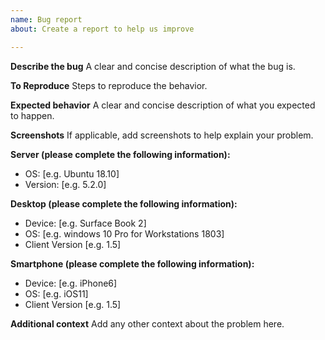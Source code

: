 ```yaml
---
name: Bug report
about: Create a report to help us improve

---
```


**Describe the bug**
A clear and concise description of what the bug is.

**To Reproduce**
Steps to reproduce the behavior.

**Expected behavior**
A clear and concise description of what you expected to happen.

**Screenshots**
If applicable, add screenshots to help explain your problem.

**Server (please complete the following information):**
 - OS: [e.g. Ubuntu 18.10]
 - Version: [e.g. 5.2.0]

**Desktop (please complete the following information):**
 - Device: [e.g. Surface Book 2]
 - OS: [e.g. windows 10 Pro for Workstations 1803]
 - Client Version [e.g. 1.5]

**Smartphone (please complete the following information):**
 - Device: [e.g. iPhone6]
 - OS: [e.g. iOS11]
 - Client Version [e.g. 1.5]

**Additional context**
Add any other context about the problem here.
